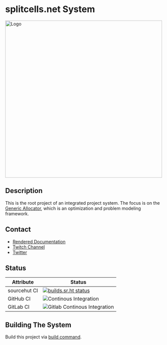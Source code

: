 # splitcells.net System

<img src="http://splitcells.net/net/splitcells/martins/avots/website/images/license.standard/starting-to-learn-how-to-draw-a-face.jpg" height="500" alt="Logo"/>

## Description

This is the root project of an integrated project system.
The focus is on the [Generic Allocator](../net.splitcells.gel/README.md),
which is an optimization and problem modeling framework.

## Contact

* [Rendered Documentation](http://splitcells.net/net/splitcells/index.html)
* [Twitch Channel](https://www.twitch.tv/splitcellsnet)
* [Twitter](https://twitter.com/splitcells)

## Status

| Attribute | Status |
| --- | --- |
| sourcehut CI | [![builds.sr.ht status](https://builds.sr.ht/~splitcells-net/net.splitcells.svg)](https://builds.sr.ht/~splitcells-net/net.splitcells?) |
| GitHub CI | ![Continous Integration](https://github.com/www-splitcells-net/net.splitcells/workflows/Continous%20Integration/badge.svg) |
| GitLab CI | ![Gitlab Continous Integration](https://gitlab.com/splitcells-net/net.splitcells/badges/master/pipeline.svg) |

## Building The System

Build this project via [build command](./bin/build).
